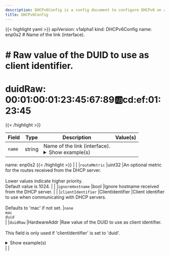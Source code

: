 ```yaml
---
description: DHCPv6Config is a config document to configure DHCPv6 on a network link.
title: DHCPv6Config
---
```


<!-- markdownlint-disable -->









{{< highlight yaml >}}
apiVersion: v1alpha1
kind: DHCPv6Config
name: enp0s2 # Name of the link (interface).

# # Raw value of the DUID to use as client identifier.
# duidRaw: 00:01:00:01:23:45:67:89:ab:cd:ef:01:23:45
{{< /highlight >}}


| Field | Type | Description | Value(s) |
|-------|------|-------------|----------|
|`name` |string |Name of the link (interface). <details><summary>Show example(s)</summary>{{< highlight yaml >}}
name: enp0s2
{{< /highlight >}}</details> | |
|`routeMetric` |uint32 |An optional metric for the routes received from the DHCP server.<br><br>Lower values indicate higher priority.<br>Default value is 1024.  | |
|`ignoreHostname` |bool |Ignore hostname received from the DHCP server.  | |
|`clientIdentifier` |ClientIdentifier |Client identifier to use when communicating with DHCP servers.<br><br>Defaults to 'mac' if not set.  |`none`<br />`mac`<br />`duid`<br /> |
|`duidRaw` |HardwareAddr |Raw value of the DUID to use as client identifier.<br><br>This field is only used if 'clientIdentifier' is set to 'duid'. <details><summary>Show example(s)</summary>{{< highlight yaml >}}
duidRaw: 00:01:00:01:23:45:67:89:ab:cd:ef:01:23:45
{{< /highlight >}}</details> | |






